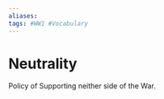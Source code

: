 ```yaml
---
aliases: 
tags: #WW1 #Vocabulary 
---
```

# Neutrality
Policy of Supporting neither side of the War.